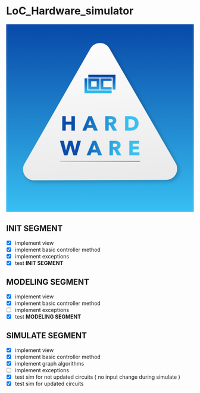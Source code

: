 # LoC_Hardware_simulator
![LoC LOGO](LOGO.png)
## INIT SEGMENT
- [x] implement view
- [x] implement basic controller method
- [x] implement exceptions
- [x] test **INIT SEGMENT**

## MODELING SEGMENT
- [x] implement view
- [x] implement basic controller method
- [ ] implement exceptions
- [x] test **MODELING SEGMENT**

## SIMULATE SEGMENT
- [x] implement view
- [x] implement basic controller method
- [x] implement graph algorithms
- [ ] implement exceptions
- [x] test sim for not updated circuits ( no input change during simulate )
- [x] test sim for updated circuits
